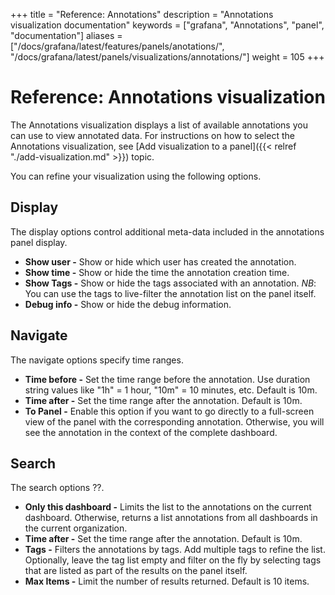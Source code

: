 +++
title = "Reference: Annotations"
description = "Annotations visualization documentation"
keywords = ["grafana", "Annotations", "panel", "documentation"]
aliases = ["/docs/grafana/latest/features/panels/anotations/", "/docs/grafana/latest/panels/visualizations/annotations/"]
weight = 105
+++

# Reference: Annotations visualization

The Annotations visualization displays a list of available annotations you can use to view annotated data. For instructions on how to select the Annotations visualization, see [Add visualization to a panel]({{< relref "./add-visualization.md" >}}) topic.

You can refine your visualization using the following options.

## Display

The display options control additional meta-data included in the annotations panel display.

- **Show user -** Show or hide which user has created the annotation.
- **Show time -** Show or hide the time the annotation creation time.
- **Show Tags -** Show or hide the tags associated with an annotation. _NB_: You can use the tags to live-filter the annotation list on the panel itself.
- **Debug info -** Show or hide the debug information.

## Navigate

The navigate options specify time ranges.

- **Time before -** Set the time range before the annotation. Use duration string values like "1h" = 1 hour, "10m" = 10 minutes, etc. Default is 10m.
- **Time after -** Set the time range after the annotation. Default is 10m.
- **To Panel -** Enable this option if you want to go directly to a full-screen view of the panel with the corresponding annotation. Otherwise, you will see the annotation in the context of the complete dashboard. 

## Search

The search options ??.

- **Only this dashboard -** Limits the list to the annotations on the current dashboard. Otherwise, returns a list annotations from all dashboards in the current organization.
- **Time after -** Set the time range after the annotation. Default is 10m.
- **Tags -** Filters the annotations by tags. Add multiple tags to refine the list. Optionally, leave the tag list empty and filter on the fly by selecting tags that are listed as part of the results on the panel itself.
- **Max Items -** Limit the number of results returned. Default is 10 items.
